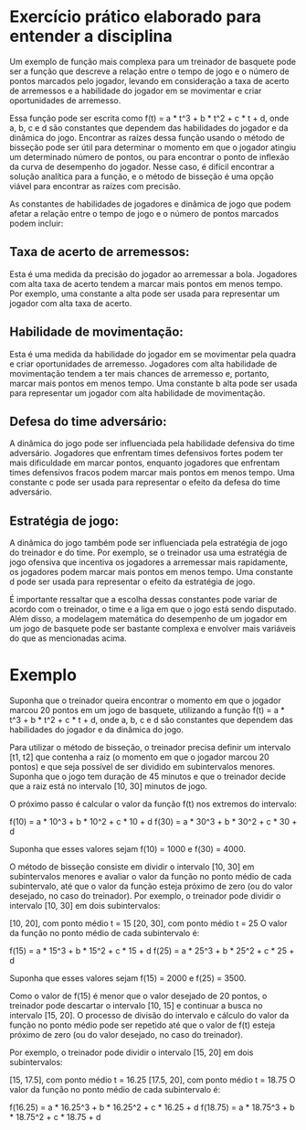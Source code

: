 # Exercício prático elaborado para entender a disciplina

Um exemplo de função mais complexa para um treinador de basquete pode ser a função que descreve a relação entre o tempo de jogo e o número de pontos marcados pelo jogador, levando em consideração a taxa de acerto de arremessos e a habilidade do jogador em se movimentar e criar oportunidades de arremesso.

Essa função pode ser escrita como f(t) = a * t^3 + b * t^2 + c * t + d, onde a, b, c e d são constantes que dependem das habilidades do jogador e da dinâmica do jogo. Encontrar as raízes dessa função usando o método de bisseção pode ser útil para determinar o momento em que o jogador atingiu um determinado número de pontos, ou para encontrar o ponto de inflexão da curva de desempenho do jogador. Nesse caso, é difícil encontrar a solução analítica para a função, e o método de bisseção é uma opção viável para encontrar as raízes com precisão.

As constantes de habilidades de jogadores e dinâmica de jogo que podem afetar a relação entre o tempo de jogo e o número de pontos marcados podem incluir:

## Taxa de acerto de arremessos: 
Esta é uma medida da precisão do jogador ao arremessar a bola. Jogadores com alta taxa de acerto tendem a marcar mais pontos em menos tempo. Por exemplo, uma constante a alta pode ser usada para representar um jogador com alta taxa de acerto.

## Habilidade de movimentação: 
Esta é uma medida da habilidade do jogador em se movimentar pela quadra e criar oportunidades de arremesso. Jogadores com alta habilidade de movimentação tendem a ter mais chances de arremesso e, portanto, marcar mais pontos em menos tempo. Uma constante b alta pode ser usada para representar um jogador com alta habilidade de movimentação.

## Defesa do time adversário: 
A dinâmica do jogo pode ser influenciada pela habilidade defensiva do time adversário. Jogadores que enfrentam times defensivos fortes podem ter mais dificuldade em marcar pontos, enquanto jogadores que enfrentam times defensivos fracos podem marcar mais pontos em menos tempo. Uma constante c pode ser usada para representar o efeito da defesa do time adversário.

## Estratégia de jogo: 
A dinâmica do jogo também pode ser influenciada pela estratégia de jogo do treinador e do time. Por exemplo, se o treinador usa uma estratégia de jogo ofensiva que incentiva os jogadores a arremessar mais rapidamente, os jogadores podem marcar mais pontos em menos tempo. Uma constante d pode ser usada para representar o efeito da estratégia de jogo.

É importante ressaltar que a escolha dessas constantes pode variar de acordo com o treinador, o time e a liga em que o jogo está sendo disputado. Além disso, a modelagem matemática do desempenho de um jogador em um jogo de basquete pode ser bastante complexa e envolver mais variáveis do que as mencionadas acima.

# Exemplo

Suponha que o treinador queira encontrar o momento em que o jogador marcou 20 pontos em um jogo de basquete, utilizando a função f(t) = a * t^3 + b * t^2 + c * t + d, onde a, b, c e d são constantes que dependem das habilidades do jogador e da dinâmica do jogo.

Para utilizar o método de bisseção, o treinador precisa definir um intervalo [t1, t2] que contenha a raiz (o momento em que o jogador marcou 20 pontos) e que seja possível de ser dividido em subintervalos menores. Suponha que o jogo tem duração de 45 minutos e que o treinador decide que a raiz está no intervalo [10, 30] minutos de jogo.

O próximo passo é calcular o valor da função f(t) nos extremos do intervalo:

f(10) = a * 10^3 + b * 10^2 + c * 10 + d
f(30) = a * 30^3 + b * 30^2 + c * 30 + d

Suponha que esses valores sejam f(10) = 1000 e f(30) = 4000.

O método de bisseção consiste em dividir o intervalo [10, 30] em subintervalos menores e avaliar o valor da função no ponto médio de cada subintervalo, até que o valor da função esteja próximo de zero (ou do valor desejado, no caso do treinador). Por exemplo, o treinador pode dividir o intervalo [10, 30] em dois subintervalos:

[10, 20], com ponto médio t = 15
[20, 30], com ponto médio t = 25
O valor da função no ponto médio de cada subintervalo é:

f(15) = a * 15^3 + b * 15^2 + c * 15 + d
f(25) = a * 25^3 + b * 25^2 + c * 25 + d

Suponha que esses valores sejam f(15) = 2000 e f(25) = 3500.

Como o valor de f(15) é menor que o valor desejado de 20 pontos, o treinador pode descartar o intervalo [10, 15] e continuar a busca no intervalo [15, 20]. O processo de divisão do intervalo e cálculo do valor da função no ponto médio pode ser repetido até que o valor de f(t) esteja próximo de zero (ou do valor desejado, no caso do treinador).

Por exemplo, o treinador pode dividir o intervalo [15, 20] em dois subintervalos:

[15, 17.5], com ponto médio t = 16.25
[17.5, 20], com ponto médio t = 18.75
O valor da função no ponto médio de cada subintervalo é:

f(16.25) = a * 16.25^3 + b * 16.25^2 + c * 16.25 + d
f(18.75) = a * 18.75^3 + b * 18.75^2 + c * 18.75 + d